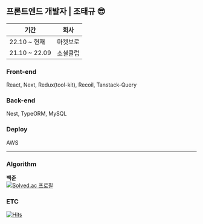 
<div align="center"></div>

## 프론트엔드 개발자 | 조태규 😎

| 기간 | 회사 |
| --- | --- |
| 22.10 ~ 현재 | 마켓보로 |
| 21.10 ~ 22.09 | 소셜클럽 |

<!-- ✨ <b>Language</b> <br/>
<br/>
<code><img alt="JavaScript" height="40" src="https://user-images.githubusercontent.com/47877911/88287732-af825c80-cd2d-11ea-9a56-bf85549e3fc4.png"></code> <code><img alt="TypeScript" height="40" src="https://user-images.githubusercontent.com/47877911/107913658-2c17a980-6fa4-11eb-854b-d85d0a0a9148.png"></code> -->



### Front-end
React, Next, Redux(tool-kit), Recoil, Tanstack-Query
<!-- <img src="https://img.shields.io/badge/HTML-E34F26?style=flat-square&logo=HTML5&logoColor=white"/>  <img src="https://img.shields.io/badge/CSS-1572B6?style=flat-square&logo=CSS3&logoColor=white"/> <img src="https://img.shields.io/badge/SASS-CC6699?style=flat-square&logo=SASS&logoColor=white"/>
  <img src="https://img.shields.io/badge/Styled-Components-DB7093?style=flat-square&logo=styled-components&logoColor=white"/> <img src="https://img.shields.io/badge/React-61DAFB?style=flat-square&logo=React&logoColor=white"/>  <img src="https://img.shields.io/badge/Redux-764ABC?style=flat-square&logo=Redux&logoColor=white"/>  <img src="https://img.shields.io/badge/Webpack-8DD6F9?style=flat-square&logo=webpack&logoColor=white"/>  -->

### Back-end
Nest, TypeORM, MySQL
<!-- <img src="https://img.shields.io/badge/Express-000000?style=flat-square&logo=Express&logoColor=white"/>  <img src="https://img.shields.io/badge/MySQL-4479A1?style=flat-square&logo=MySQL&logoColor=white"/>  <img src="https://img.shields.io/badge/MongoDB-47A248?style=flat-square&logo=MongoDB&logoColor=white"/> -->

### Deploy
AWS
<!-- <img src="https://img.shields.io/badge/AWS-FF9900?style=flat-square&logo=AmazonAWS&logoColor=white"/> -->
  

<!--
<hr/>
### Study
[정리링크](https://bit.ly/3tFnuOw)
-->
<hr/>  
 
### Algorithm
<!--
[알고리즘 풀이 레퍼지토리](https://github.com/0r0loo/algorithm)
-->
  
**백준** </br>
[![Solved.ac
프로필](http://mazassumnida.wtf/api/v2/generate_badge?boj=0r0l)](https://solved.ac/0r0l)

  
<!-- 

**프로그래머스**</br>

21.09.28</br>
 <img width="380" alt="스크린샷 2021-09-28 오후 11 45 13" src="https://user-images.githubusercontent.com/49504411/135110583-4d249e39-e1c7-4518-a34d-37dc52fb8c59.png">
<hr/>
-->


### ETC
<!--
![0r0loo's GitHub stats](https://github-readme-stats.vercel.app/api?username=0r0loo&show_icons=true&theme=material-palenight) 


[![Top Langs](https://github-readme-stats.vercel.app/api/top-langs/?username=0r0loo&layout=compact&theme=material-palenight&langs_count=8)](https://github.com/anuraghazra/github-readme-stats)
-->
<!--
<p align="center">
  <a href="https://github.com/devxb/CommitCombo">
    <img src="http://commitcombo.com/get?user=0r0loo&theme=Rainbow-mini" width = "250" height = "auto"/>
  </a>
</p>  
 -->
 
 <!-- 
<img src="https://img.shields.io/badge/GraphQL-E10098?style=flat-square&logo=graphql&logoColor=white"/>
-->
  
[![Hits](https://hits.seeyoufarm.com/api/count/incr/badge.svg?url=https%3A%2F%2Fgithub.com%2F0r0loo&count_bg=%239C88FF&title_bg=%238C7AE6&icon=github.svg&icon_color=%23E7E7E7&title=hits&edge_flat=false)](https://hits.seeyoufarm.com)


